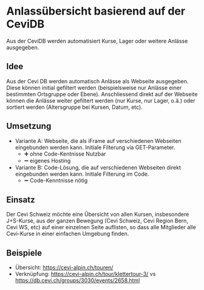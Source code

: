 # Anlassübersicht basierend auf der CeviDB

Aus der CeviDB werden automatisiert Kurse, Lager oder weitere Anlässe ausgegeben.

## Idee

Aus der Cevi DB werden automatisch Anlässe als Webseite ausgegeben. Diese können initial gefiltert werden (beispielsweise nur Anlässe einer bestimmten Ortsgruppe oder Ebene). Anschliessend direkt auf der Webseite können die Anlässe weiter gefiltert werden (nur Kurse, nur Lager, o.ä.) oder sortiert werden (Altersgruppe bei Kursen, Datum, etc).

## Umsetzung

- Variante A: Webseite, die als iFrame auf verschiedenen Webseiten eingebunden werden kann. Initiale Filterung via GET-Parameter.
  - ➕ ohne Code-Kentnisse Nutzbar
  - ➖ eigenes Hosting
- Variante B: Code-Lösung, die auf verschiedenen Webseiten direkt eingebunden werden kann. Initiale Filterung im Code.
  - ➖ Code-Kenntnisse nötig

## Einsatz

Der Cevi Schweiz möchte eine Übersicht von allen Kursen, insbesondere J+S-Kurse, aus der ganzen Bewegung (Cevi Schweiz, Cevi Region Bern, Cevi WS, etc) auf einer einzelnen Seite auflisten, so dass alle Mitglieder alle Cevi-Kurse in einer einfachen Umgebung finden.

## Beispiele

- Übersicht: https://cevi-alpin.ch/touren/
- Verknüpfung: https://cevi-alpin.ch/tour/klettertour-3/ vs https://db.cevi.ch/groups/3030/events/2658.html
